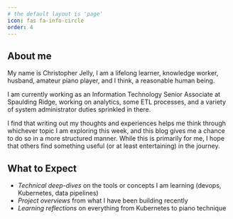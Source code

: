 ```yaml
---
# the default layout is 'page'
icon: fas fa-info-circle
order: 4
---
```


## About me

My name is Christopher Jelly, I am a lifelong learner, knowledge worker, husband, amateur piano player, and I think, a reasonable human being.

I am currently working as an Information Technology Senior Associate at Spaulding Ridge, working on analytics, some ETL processes, and a variety of system administrator duties sprinkled in there.

I find that writing out my thoughts and experiences helps me think through whichever topic I am exploring this week, and this blog gives me a chance to do so in a more structured manner. While this is primarily for me,
I hope that others find something useful (or at least entertaining) in the journey.


## What to Expect

- *Technical deep-dives* on the tools or concepts I am learning (devops, Kubernetes, data pipelines)
- *Project overviews* from what I have been building recently
- *Learning reflections* on everything from Kubernetes to piano technique
